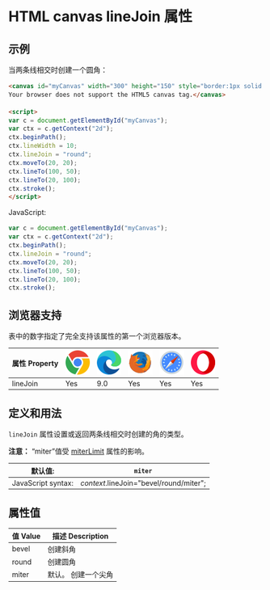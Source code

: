 HTML canvas lineJoin 属性
===

## 示例

当两条线相交时创建一个圆角：

```html idoc:preview:iframe
<canvas id="myCanvas" width="300" height="150" style="border:1px solid #d3d3d3;">
Your browser does not support the HTML5 canvas tag.</canvas>

<script>
var c = document.getElementById("myCanvas");
var ctx = c.getContext("2d");
ctx.beginPath();
ctx.lineWidth = 10;
ctx.lineJoin = "round";
ctx.moveTo(20, 20);
ctx.lineTo(100, 50);
ctx.lineTo(20, 100);
ctx.stroke();
</script>
```

JavaScript:

```js
var c = document.getElementById("myCanvas");
var ctx = c.getContext("2d");
ctx.beginPath();
ctx.lineJoin = "round";
ctx.moveTo(20, 20);
ctx.lineTo(100, 50);
ctx.lineTo(20, 100);
ctx.stroke();
```

## 浏览器支持

表中的数字指定了完全支持该属性的第一个浏览器版本。

| 属性 Property | ![chrome][1] | ![edge][2] | ![firefox][3] | ![safari][4] | ![opera][5] |
| ----------- | --- | --- | --- | --- | --- |
| lineJoin | Yes | 9.0 | Yes | Yes | Yes |
<!--rehype:style=width: 100%; display: inline-table;-->

## 定义和用法

`lineJoin` 属性设置或返回两条线相交时创建的角的类型。

**注意：** “miter”值受 [miterLimit](canvas_miterlimit.md) 属性的影响。

| 默认值: | `miter` |
| ----------- | ----------- |
| JavaScript syntax: | *context*.lineJoin="bevel/round/miter"; |
<!--rehype:style=width: 100%; display: inline-table;-->

## 属性值

| 值 Value  | 描述 Description |
| ------ | ------ |
| bevel | 创建斜角 |
| round | 创建圆角 |
| miter | 默认。 创建一个尖角 |
<!--rehype:style=width: 100%; display: inline-table;-->



[1]: ../assets/chrome.svg
[2]: ../assets/edge.svg
[3]: ../assets/firefox.svg
[4]: ../assets/safari.svg
[5]: ../assets/opera.svg

